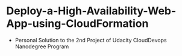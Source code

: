 # Deploy-a-High-Availability-Web-App-using-CloudFormation
- Personal Solution to the 2nd Project of Udacity CloudDevops Nanodegree Program
